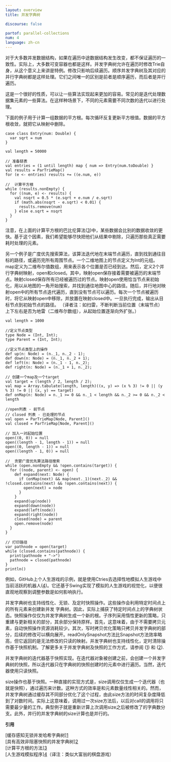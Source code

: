 ```yaml
---
layout: overview
title: 并发字典树

discourse: false

partof: parallel-collections
num: 4
language: zh-cn
---
```



对于大多数并发数据结构，如果在遍历中途数据结构发生改变，都不保证遍历的一致性。实际上，大多数可变容器也都是这样。并发字典树允许在遍历时修改Trie自身，从这个意义上来讲是特例。修改只影响后续遍历。顺序并发字典树及其对应的并行字典树都是这样处理。它们之间唯一的区别是前者是顺序遍历，而后者是并行遍历。

这是一个很好的性质，可以让一些算法实现起来更加的容易。常见的是迭代处理数据集元素的一些算法。在这样种场景下，不同的元素需要不同次数的迭代以进行处理。

下面的例子用于计算一组数据的平方根。每次循环反复更新平方根值。数据的平方根收敛，就把它从映射中删除。

    case class Entry(num: Double) {
      var sqrt = num
    }
    
    val length = 50000
    
    // 准备链表
    val entries = (1 until length) map { num => Entry(num.toDouble) }
    val results = ParTrieMap()
    for (e <- entries) results += ((e.num, e))
    
    //  计算平方根
    while (results.nonEmpty) {
      for ((num, e) <- results) {
        val nsqrt = 0.5 * (e.sqrt + e.num / e.sqrt)
        if (math.abs(nsqrt - e.sqrt) < 0.01) {
          results.remove(num)
        } else e.sqrt = nsqrt
      }
    }
    
注意，在上面的计算平方根的巴比伦算法([3](http://en.wikipedia.org/wiki/Methods_of_computing_square_roots#Babylonian_method))中，某些数据会比别的数据收敛的更快。基于这个因素，我们希望能够尽快把他们从结果中剔除，只遍历那些真正需要耗时处理的元素。

另一个例子是广度优先搜索算法，该算法迭代地在末端节点遍历，直到找到通往目标的路径，或遍历完所有周围节点。一个二维地图上的节点定义为Int的元组。map定义为二维布尔值数组，用来表示各个位置是否已经到达。然后，定义2个并行字典树映射，open和closed。其中，映射open保存接着需要被遍历的末端节点。映射closed保存所有已经被遍历过的节点。映射open使用恰当节点来初始化，用以从地图的一角开始搜索，并找到通往地图中心的路径。随后，并行地对映射open中的所有节点迭代遍历，直到没有节点可以遍历。每次一个节点被遍历时，将它从映射open中移除，并放置在映射closed中。一旦执行完成，输出从目标节点到初始节点的路径。
（译者注：如扫雷，不断判断当前位置（末端节点）上下左右是否为地雷（二维布尔数组），从起始位置逐渐向外扩张。）

    val length = 1000
    
    //定义节点类型
    type Node = (Int, Int);
    type Parent = (Int, Int);
    
    //定义节点类型上的操作
    def up(n: Node) = (n._1, n._2 - 1);
    def down(n: Node) = (n._1, n._2 + 1);
    def left(n: Node) = (n._1 - 1, n._2);
    def right(n: Node) = (n._1 + 1, n._2);
    
    // 创建一个map及一个target
    val target = (length / 2, length / 2);
    val map = Array.tabulate(length, length)((x, y) => (x % 3) != 0 || (y % 3) != 0 || (x, y) == target)
    def onMap(n: Node) = n._1 >= 0 && n._1 < length && n._2 >= 0 && n._2 < length
    
    //open列表 - 前节点
    // closed 列表 - 已处理的节点
    val open = ParTrieMap[Node, Parent]()
    val closed = ParTrieMap[Node, Parent]()
    
    // 加入一对起始位置
    open((0, 0)) = null
    open((length - 1, length - 1)) = null
    open((0, length - 1)) = null
    open((length - 1, 0)) = null
    
    //  贪婪广度优先算法路径搜索
    while (open.nonEmpty && !open.contains(target)) {
      for ((node, parent) <- open) {
        def expand(next: Node) {
          if (onMap(next) && map(next._1)(next._2) && !closed.contains(next) && !open.contains(next)) {
            open(next) = node
          }
        }
        expand(up(node))
        expand(down(node))
        expand(left(node))
        expand(right(node))
        closed(node) = parent
        open.remove(node)
      }
    }
    
    // 打印路径
    var pathnode = open(target)
    while (closed.contains(pathnode)) {
      print(pathnode + "->")
      pathnode = closed(pathnode)
    }
    println()
例如，GitHub上个人生游戏的示例，就是使用Ctries去选择性地模拟人生游戏中当前活跃的机器人([4](https://github.com/axel22/ScalaDays2012-TrieMap))。它还基于Swing实现了模拟的人生游戏的视觉化，以便很直观地观察到调整参数是如何影响执行。

并发字典树也支持线性化、无锁、及定时快照操作。这些操作会利用特定时间点上的所有元素来创建新并发 字典树。因此，实际上捕获了特定时间点上的字典树状态。快照操作仅仅为并发字典树生成一个新的根。子序列采用惰性更新的策略，只重建与更新相关的部分，其余部分保持原样。首先，这意味着，由于不需要拷贝元素，自动快照操作资源消耗较少。其次，写时拷贝优化策略只拷贝并发字典树的部分，后续的修改可以横向展开。readOnlySnapshot方法比Snapshot方法效率略高，但它返回的是无法修改的只读的映射。并发字典树也支持线性化，定时清除操作基于快照机制。了解更多关于并发字典树及快照的工作方式，请参阅 ([1](http://infoscience.epfl.ch/record/166908/files/ctries-techreport.pdf)) 和 ([2](http://lampwww.epfl.ch/~prokopec/ctries-snapshot.pdf)).

并发字典树的迭代器基于快照实现。在迭代器对象被创建之前，会创建一个并发字典树的快照，所以迭代器只在字典树的快照创建时的元素中进行遍历。当然，迭代器使用只读快照。

size操作也基于快照。一种直接的实现方式是，size调用仅仅生成一个迭代器（也就是快照），通过遍历来计数。这种方式的效率是和元素数量线性相关的。然而，并发字典树通过缓存其不同部分优化了这个过程，由此size方法的时间复杂度降低到了对数时间。实际上这意味着，调用过一次size方法后，以后对call的调用将只需要最少量的工作。典型例子就是重新计算上次调用size之后被修改了的字典数分支。此外，并行的并发字典树的size计算也是并行的。

**引用**

[缓存感知无锁并发哈希字典树][1](http://infoscience.epfl.ch/record/166908/files/ctries-techreport.pdf)  
[具有高效非阻塞快照的并发字典树][2](http://lampwww.epfl.ch/~prokopec/ctries-snapshot.pdf)  
[计算平方根的方法][3](http://en.wikipedia.org/wiki/Methods_of_computing_square_roots#Babylonian_method)  
[人生游戏模拟程序][4](https://github.com/axel22/ScalaDays2012-TrieMap)（译注：类似大富翁的棋盘游戏）  

